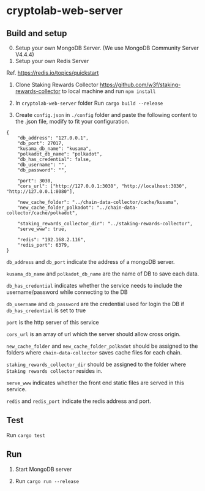# cryptolab-web-server

## Build and setup

0. Setup your own MongoDB Server. (We use MongoDB Community Server V4.4.4)
0. Setup your own Redis Server

Ref. https://redis.io/topics/quickstart

1. Clone Staking Rewards Collector https://github.com/w3f/staking-rewards-collector to local machine and run `npm install`

2. In `cryptolab-web-server` folder Run `cargo build --release`

3. Create ```config.json``` in ```./config``` folder
and paste the following content to the .json file, modify to fit your configuration.

```json=
{
    "db_address": "127.0.0.1",
    "db_port": 27017,
    "kusama_db_name": "kusama",
    "polkadot_db_name": "polkadot",
    "db_has_credential": false,
    "db_username": "",
    "db_password": "",

    "port": 3030,
    "cors_url": ["http://127.0.0.1:3030", "http://localhost:3030", "http://127.0.0.1:8080"],

    "new_cache_folder": "../chain-data-collector/cache/kusama",
    "new_cache_folder_polkadot": "../chain-data-collector/cache/polkadot",

    "staking_rewards_collector_dir": "../staking-rewards-collector",
    "serve_www": true,

    "redis": "192.168.2.116",
    "redis_port": 6379,
}
```

`db_address` and `db_port` indicate the address of a mongoDB server.

`kusama_db_name` and `polkadot_db_name` are the name of DB to save each data.

`db_has_credential` indicates whether the service needs to include the username/password while connecting to the DB

`db_username` and `db_password` are the credential used for login the DB if `db_has_credential` is set to true

`port` is the http server of this service

`cors_url` is an array of url which the server should allow cross origin.

`new_cache_folder` and `new_cache_folder_polkadot` should be assigned to the folders where `chain-data-collector` saves cache files for each chain.

`staking_rewards_collector_dir` should be assigned to the folder where `Staking rewards collector` resides in.

`serve_www` indicates whether the front end static files are served in this service.

`redis` and `redis_port` indicate the redis address and port.

## Test

Run `cargo test`

## Run

1. Start MongoDB server

2. Run `cargo run --release`

